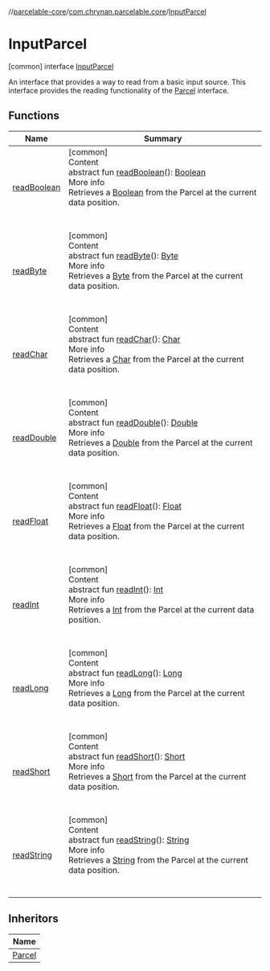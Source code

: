 //[parcelable-core](../../../index.md)/[com.chrynan.parcelable.core](../index.md)/[InputParcel](index.md)



# InputParcel  
 [common] interface [InputParcel](index.md)

An interface that provides a way to read from a basic input source. This interface provides the reading functionality of the [Parcel](../-parcel/index.md) interface.

   


## Functions  
  
|  Name |  Summary | 
|---|---|
| <a name="com.chrynan.parcelable.core/InputParcel/readBoolean/#/PointingToDeclaration/"></a>[readBoolean](read-boolean.md)| <a name="com.chrynan.parcelable.core/InputParcel/readBoolean/#/PointingToDeclaration/"></a>[common]  <br>Content  <br>abstract fun [readBoolean](read-boolean.md)(): [Boolean](https://kotlinlang.org/api/latest/jvm/stdlib/kotlin/-boolean/index.html)  <br>More info  <br>Retrieves a [Boolean](https://kotlinlang.org/api/latest/jvm/stdlib/kotlin/-boolean/index.html) from the Parcel at the current data position.  <br><br><br>|
| <a name="com.chrynan.parcelable.core/InputParcel/readByte/#/PointingToDeclaration/"></a>[readByte](read-byte.md)| <a name="com.chrynan.parcelable.core/InputParcel/readByte/#/PointingToDeclaration/"></a>[common]  <br>Content  <br>abstract fun [readByte](read-byte.md)(): [Byte](https://kotlinlang.org/api/latest/jvm/stdlib/kotlin/-byte/index.html)  <br>More info  <br>Retrieves a [Byte](https://kotlinlang.org/api/latest/jvm/stdlib/kotlin/-byte/index.html) from the Parcel at the current data position.  <br><br><br>|
| <a name="com.chrynan.parcelable.core/InputParcel/readChar/#/PointingToDeclaration/"></a>[readChar](read-char.md)| <a name="com.chrynan.parcelable.core/InputParcel/readChar/#/PointingToDeclaration/"></a>[common]  <br>Content  <br>abstract fun [readChar](read-char.md)(): [Char](https://kotlinlang.org/api/latest/jvm/stdlib/kotlin/-char/index.html)  <br>More info  <br>Retrieves a [Char](https://kotlinlang.org/api/latest/jvm/stdlib/kotlin/-char/index.html) from the Parcel at the current data position.  <br><br><br>|
| <a name="com.chrynan.parcelable.core/InputParcel/readDouble/#/PointingToDeclaration/"></a>[readDouble](read-double.md)| <a name="com.chrynan.parcelable.core/InputParcel/readDouble/#/PointingToDeclaration/"></a>[common]  <br>Content  <br>abstract fun [readDouble](read-double.md)(): [Double](https://kotlinlang.org/api/latest/jvm/stdlib/kotlin/-double/index.html)  <br>More info  <br>Retrieves a [Double](https://kotlinlang.org/api/latest/jvm/stdlib/kotlin/-double/index.html) from the Parcel at the current data position.  <br><br><br>|
| <a name="com.chrynan.parcelable.core/InputParcel/readFloat/#/PointingToDeclaration/"></a>[readFloat](read-float.md)| <a name="com.chrynan.parcelable.core/InputParcel/readFloat/#/PointingToDeclaration/"></a>[common]  <br>Content  <br>abstract fun [readFloat](read-float.md)(): [Float](https://kotlinlang.org/api/latest/jvm/stdlib/kotlin/-float/index.html)  <br>More info  <br>Retrieves a [Float](https://kotlinlang.org/api/latest/jvm/stdlib/kotlin/-float/index.html) from the Parcel at the current data position.  <br><br><br>|
| <a name="com.chrynan.parcelable.core/InputParcel/readInt/#/PointingToDeclaration/"></a>[readInt](read-int.md)| <a name="com.chrynan.parcelable.core/InputParcel/readInt/#/PointingToDeclaration/"></a>[common]  <br>Content  <br>abstract fun [readInt](read-int.md)(): [Int](https://kotlinlang.org/api/latest/jvm/stdlib/kotlin/-int/index.html)  <br>More info  <br>Retrieves a [Int](https://kotlinlang.org/api/latest/jvm/stdlib/kotlin/-int/index.html) from the Parcel at the current data position.  <br><br><br>|
| <a name="com.chrynan.parcelable.core/InputParcel/readLong/#/PointingToDeclaration/"></a>[readLong](read-long.md)| <a name="com.chrynan.parcelable.core/InputParcel/readLong/#/PointingToDeclaration/"></a>[common]  <br>Content  <br>abstract fun [readLong](read-long.md)(): [Long](https://kotlinlang.org/api/latest/jvm/stdlib/kotlin/-long/index.html)  <br>More info  <br>Retrieves a [Long](https://kotlinlang.org/api/latest/jvm/stdlib/kotlin/-long/index.html) from the Parcel at the current data position.  <br><br><br>|
| <a name="com.chrynan.parcelable.core/InputParcel/readShort/#/PointingToDeclaration/"></a>[readShort](read-short.md)| <a name="com.chrynan.parcelable.core/InputParcel/readShort/#/PointingToDeclaration/"></a>[common]  <br>Content  <br>abstract fun [readShort](read-short.md)(): [Short](https://kotlinlang.org/api/latest/jvm/stdlib/kotlin/-short/index.html)  <br>More info  <br>Retrieves a [Short](https://kotlinlang.org/api/latest/jvm/stdlib/kotlin/-short/index.html) from the Parcel at the current data position.  <br><br><br>|
| <a name="com.chrynan.parcelable.core/InputParcel/readString/#/PointingToDeclaration/"></a>[readString](read-string.md)| <a name="com.chrynan.parcelable.core/InputParcel/readString/#/PointingToDeclaration/"></a>[common]  <br>Content  <br>abstract fun [readString](read-string.md)(): [String](https://kotlinlang.org/api/latest/jvm/stdlib/kotlin/-string/index.html)  <br>More info  <br>Retrieves a [String](https://kotlinlang.org/api/latest/jvm/stdlib/kotlin/-string/index.html) from the Parcel at the current data position.  <br><br><br>|


## Inheritors  
  
|  Name | 
|---|
| <a name="com.chrynan.parcelable.core/Parcel///PointingToDeclaration/"></a>[Parcel](../-parcel/index.md)|

